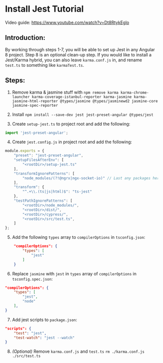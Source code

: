 # Install Jest Tutorial
Video guide: https://www.youtube.com/watch?v=Dt8RtykEglo

## Introduction:

By working through steps 1-7, you will be able to set up Jest in any Angular 8 project. Step 8 is an optional clean-up step. If you would like to install a Jest/Karma hybrid, you can also leave `karma.conf.js` in, and rename `test.ts` to something like `karmaTest.ts`.

## Steps:

1. Remove karma & jasmine stuff with 
`npm remove karma karma-chrome-launcher karma-coverage-istanbul-reporter karma-jasmine karma-jasmine-html-reporter @types/jasmine @types/jasminewd2 jasmine-core jasmine-spec-reporter`

2. Install `npm install --save-dev jest jest-preset-angular @types/jest` 

3. Create `setup-jest.ts` to project root and add the following:
```ts 
import 'jest-preset-angular';
```

4. Create `jest.config.js` in project root and add the following:
```ts
module.exports = {
    "preset": "jest-preset-angular",
    "setupFilesAfterEnv": [
        "<rootDir>/setup-jest.ts"
    ],
    "transformIgnorePatterns": [
        "node_modules/(?!@ngrx|ngx-socket-io)" // Last any packages here that error
    ],
    "transform": {
        "^.+\\.(ts|js|html)$": "ts-jest"
    },
    "testPathIgnorePatterns": [
        "<rootDir>/node_modules/",
        "<rootDir>/dist/",
        "<rootDir>/cypress/",
        "<rootDir>/src/test.ts",
    ]
};
```

5. Add the following `types` array to `compilerOptions` in `tsconfig.json`:
```json
    "compilerOptions": {
        "types": [
            "jest"
        ]
    }
```

6. Replace `jasmine` with `jest` in `types` array of `compilerOptions` in `tsconfig.spec.json`:
```json
"compilerOptions": {
    "types": [
        "jest",
        "node"
    ],
}
```

7. Add jest scripts to `package.json`:
```json
"scripts": { 
    "test": "jest",
    "test-watch": "jest --watch"
}
```

8. _(Optional)_ Remove `karma.conf.js` and `test.ts`
`rm ./karma.conf.js ./src/test.ts`
